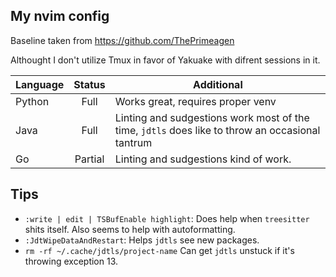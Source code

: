 ## My nvim config ##

Baseline taken from https://github.com/ThePrimeagen

Althought I don't utilize Tmux in favor of Yakuake with difrent sessions in it.

|Language|Status|Additional|
|---|:---:|---|
|Python|Full|Works great, requires proper venv|
|Java|Full|Linting and sudgestions work most of the time, `jdtls` does like to throw an occasional tantrum|
|Go|Partial|Linting and sudgestions kind of work.|

## Tips ##
 - `:write | edit | TSBufEnable highlight`: Does help when `treesitter` shits itself. Also seems to help with autoformatting.
 - `:JdtWipeDataAndRestart`: Helps `jdtls` see new packages.
 - `rm -rf ~/.cache/jdtls/project-name` Can get `jdtls` unstuck if it's throwing exception 13. 
